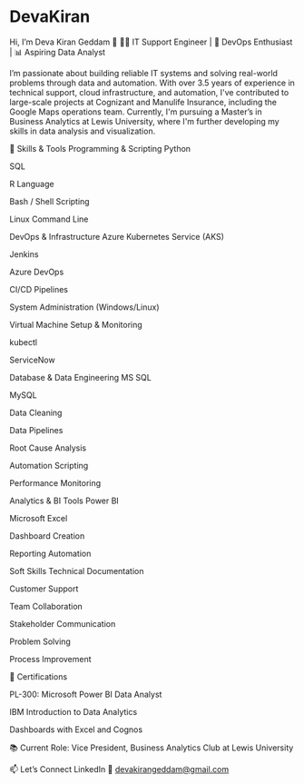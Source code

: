 # DevaKiran
Hi, I’m Deva Kiran Geddam 👋
👨‍💻 IT Support Engineer | 🚀 DevOps Enthusiast | 📊 Aspiring Data Analyst

I’m passionate about building reliable IT systems and solving real-world problems through data and automation. With over 3.5 years of experience in technical support, cloud infrastructure, and automation, I've contributed to large-scale projects at Cognizant and Manulife Insurance, including the Google Maps operations team. Currently, I'm pursuing a Master’s in Business Analytics at Lewis University, where I'm further developing my skills in data analysis and visualization.

🔧 Skills & Tools
Programming & Scripting
Python

SQL

R Language

Bash / Shell Scripting

Linux Command Line

DevOps & Infrastructure
Azure Kubernetes Service (AKS)

Jenkins

Azure DevOps

CI/CD Pipelines

System Administration (Windows/Linux)

Virtual Machine Setup & Monitoring

kubectl

ServiceNow

Database & Data Engineering
MS SQL

MySQL

Data Cleaning

Data Pipelines

Root Cause Analysis

Automation Scripting

Performance Monitoring

Analytics & BI Tools
Power BI

Microsoft Excel

Dashboard Creation

Reporting Automation

Soft Skills
Technical Documentation

Customer Support

Team Collaboration

Stakeholder Communication

Problem Solving

Process Improvement

📌 Certifications

PL-300: Microsoft Power BI Data Analyst

IBM Introduction to Data Analytics

Dashboards with Excel and Cognos

📚 Current Role: Vice President, Business Analytics Club at Lewis University

📫 Let’s Connect
LinkedIn
📧 devakirangeddam@gmail.com

